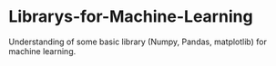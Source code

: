 # Librarys-for-Machine-Learning
Understanding of some basic library (Numpy, Pandas, matplotlib) for machine learning.
